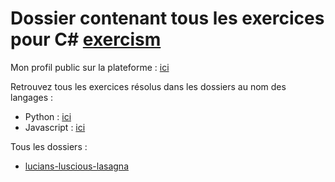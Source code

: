 # Dossier contenant tous les exercices pour C# [exercism](https://exercism.org/)

Mon profil public sur la plateforme : [ici](https://exercism.org/profiles/z3npr0g)

Retrouvez tous les exercices résolus dans les dossiers au nom des langages :

- Python : [ici](../python/)
- Javascript : [ici](../javascript/) 

Tous les dossiers :
- [lucians-luscious-lasagna](./lucians-luscious-lasagna/)